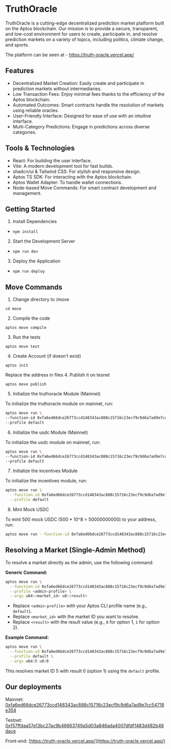# TruthOracle
TruthOracle is a cutting-edge decentralized prediction market platform built on the Aptos blockchain. Our mission is to provide a secure, transparent, and low-cost environment for users to create, participate in, and resolve prediction markets on a variety of topics, including politics, climate change, and sports.

The platform can be seen at - https://truth-oracle.vercel.app/

## Features
- Decentralized Market Creation: Easily create and participate in prediction markets without intermediaries.
- Low Transaction Fees: Enjoy minimal fees thanks to the efficiency of the Aptos blockchain.
- Automated Outcomes: Smart contracts handle the resolution of markets using reliable oracles.
- User-Friendly Interface: Designed for ease of use with an intuitive interface.
- Multi-Category Predictions: Engage in predictions across diverse categories.

## Tools & Technologies
- React: For building the user interface.
- Vite: A modern development tool for fast builds.
- shadcn/ui & Tailwind CSS: For stylish and responsive design.
- Aptos TS SDK: For interacting with the Aptos blockchain.
- Aptos Wallet Adapter: To handle wallet connections.
- Node-based Move Commands: For smart contract development and management.

## Getting Started
1. Install Dependencies

- `npm install`

2. Start the Development Server
- `npm run dev`
3. Deploy the Application

- `npm run deploy`

## Move Commands
1. Change directory to /move
```
cd move
```
2. Compile the code
```
aptos move compile
```
3. Run the tests
```
aptos move test
```
4. Create Account (if doesn't exist)
```
aptos init
```
Replace the address in files
4. Publish it on tesnet
```
aptos move publish
```

5. Initialize the truthoracle Module (Mainnet)

To initialize the truthoracle module on mainnet, run:
```sh
aptos move run \
--function-id 0xfa6ed66dce26773ccd148343ac888c15716c23ecf9c9d6a7ad9e7cc54718e354::truthoracle::init_module \
--profile default
```

6. Initialize the usdc Module (Mainnet)

To initialize the usdc module on mainnet, run:
```sh
aptos move run \
--function-id 0xfa6ed66dce26773ccd148343ac888c15716c23ecf9c9d6a7ad9e7cc54718e354::usdc::init_module \
--profile default
```

7. Initialize the incentives Module

To initialize the incentives module, run:
```sh
aptos move run \
  --function-id 0xfa6ed66dce26773ccd148343ac888c15716c23ecf9c9d6a7ad9e7cc54718e354::incentives::initialize \
  --profile default
```

8. Mint Mock USDC

To mint 500 mock USDC (500 * 10^8 = 50000000000) to your address, run:
```sh
aptos move run --function-id 0xfa6ed66dce26773ccd148343ac888c15716c23ecf9c9d6a7ad9e7cc54718e354::usdc::mint --profile default --args address:0xfa6ed66dce26773ccd148343ac888c15716c23ecf9c9d6a7ad9e7cc54718e354 u64:50000000000
```

## Resolving a Market (Single-Admin Method)

To resolve a market directly as the admin, use the following command:

**Generic Command:**
```sh
aptos move run \
  --function-id 0xfa6ed66dce26773ccd148343ac888c15716c23ecf9c9d6a7ad9e7cc54718e354::truthoracle::record_result \
  --profile <admin-profile> \
  --args u64:<market_id> u8:<result>
```
- Replace `<admin-profile>` with your Aptos CLI profile name (e.g., `default`).
- Replace `<market_id>` with the market ID you want to resolve.
- Replace `<result>` with the result value (e.g., `0` for option 1, `1` for option 2).

**Example Command:**
```sh
aptos move run \
  --function-id 0xfa6ed66dce26773ccd148343ac888c15716c23ecf9c9d6a7ad9e7cc54718e354::truthoracle::record_result \
  --profile default \
  --args u64:5 u8:0
```
This resolves market ID 5 with result 0 (option 1) using the `default` profile.

## Our deployments

Mainnet: [0xfa6ed66dce26773ccd148343ac888c15716c23ecf9c9d6a7ad9e7cc54718e354](https://explorer.aptoslabs.com/account/0xfa6ed66dce26773ccd148343ac888c15716c23ecf9c9d6a7ad9e7cc54718e354?network=mainnet)

Testnet: [0xf57ffdaa57e13bc27ac9b46663749a5d03a846ada4007dfdf1483d482b48dace](https://explorer.aptoslabs.com/account/0xf57ffdaa57e13bc27ac9b46663749a5d03a846ada4007dfdf1483d482b48dace?network=testnet)

Front-end: [https://truth-oracle.vercel.app/](https://truth-oracle.vercel.app/)

